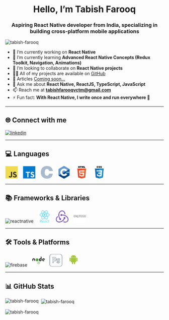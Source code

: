 <h1 align="center">Hello, I’m Tabish Farooq</h1>
<h3 align="center">Aspiring React Native developer from India, specializing in building cross-platform mobile applications</h3>

<p align="left"> 
  <img src="https://komarev.com/ghpvc/?username=tabish-farooq&label=Profile%20views&color=0e75b6&style=flat" alt="tabish-farooq" /> 
</p>

- 🔭 I’m currently working on **React Native**
- 🌱 I’m currently learning **Advanced React Native Concepts (Redux Toolkit, Navigation, Animations)**
- 👯 I’m looking to collaborate on **React Native projects**
- 👨‍💻 All of my projects are available on [GitHub](https://github.com/Tabish-Farooq)
- 📝 Articles [Coming soon...](#)
- 💬 Ask me about **React Native, ReactJS, TypeScript, JavaScript**
- 📫 Reach me at **tabishfarooqvctm@gmail.com**
- ⚡ Fun fact: **With React Native, I write once and run everywhere 🚀**

---

## 🌐 Connect with me  
<p align="left">
  <a href="https://www.linkedin.com/in/tabish-farooq-704191322" target="_blank">
    <img align="center" src="https://raw.githubusercontent.com/rahuldkjain/github-profile-readme-generator/master/src/images/icons/Social/linked-in-alt.svg" alt="linkedin" height="30" width="40" />
  </a>
</p>

---

## 💻 Languages  
<p align="left">
  <img src="https://raw.githubusercontent.com/devicons/devicon/master/icons/javascript/javascript-original.svg" alt="javascript" width="40" height="40"/> &nbsp;&nbsp;
  <img src="https://raw.githubusercontent.com/devicons/devicon/master/icons/typescript/typescript-original.svg" alt="typescript" width="40" height="40"/> &nbsp;&nbsp;
  <img src="https://raw.githubusercontent.com/devicons/devicon/master/icons/c/c-original.svg" alt="c" width="40" height="40"/> &nbsp;&nbsp;
  <img src="https://raw.githubusercontent.com/devicons/devicon/master/icons/cplusplus/cplusplus-original.svg" alt="cplusplus" width="40" height="40"/> &nbsp;&nbsp;
  <img src="https://raw.githubusercontent.com/devicons/devicon/master/icons/html5/html5-original-wordmark.svg" alt="html5" width="40" height="40"/> &nbsp;&nbsp;
  <img src="https://raw.githubusercontent.com/devicons/devicon/master/icons/css3/css3-original-wordmark.svg" alt="css3" width="40" height="40"/>
</p>

---

## 📚 Frameworks & Libraries  
<p align="left">
  <img src="https://reactnative.dev/img/header_logo.svg" alt="reactnative" width="40" height="40"/> &nbsp;&nbsp;
  <img src="https://raw.githubusercontent.com/devicons/devicon/master/icons/react/react-original-wordmark.svg" alt="react" width="40" height="40"/> &nbsp;&nbsp;
  <img src="https://raw.githubusercontent.com/devicons/devicon/master/icons/redux/redux-original.svg" alt="redux" width="40" height="40"/> &nbsp;&nbsp;
  <img src="https://raw.githubusercontent.com/devicons/devicon/master/icons/express/express-original-wordmark.svg" alt="express" width="40" height="40"/>
</p>

---

## 🛠️ Tools & Platforms  
<p align="left">
  <img src="https://www.vectorlogo.zone/logos/firebase/firebase-icon.svg" alt="firebase" width="40" height="40"/> &nbsp;&nbsp;
  <img src="https://raw.githubusercontent.com/devicons/devicon/master/icons/nodejs/nodejs-original-wordmark.svg" alt="nodejs" width="40" height="40"/> &nbsp;&nbsp;
  <img src="https://raw.githubusercontent.com/devicons/devicon/master/icons/photoshop/photoshop-line.svg" alt="photoshop" width="40" height="40"/> &nbsp;&nbsp;
  <img src="https://raw.githubusercontent.com/devicons/devicon/master/icons/android/android-original-wordmark.svg" alt="android" width="40" height="40"/>
</p>

---

## 📊 GitHub Stats  
<p>
  <img align="left" src="https://github-readme-stats.vercel.app/api/top-langs?username=tabish-farooq&show_icons=true&locale=en&layout=compact" alt="tabish-farooq" />
</p>

<p>&nbsp;
  <img align="center" src="https://github-readme-stats.vercel.app/api?username=tabish-farooq&show_icons=true&locale=en" alt="tabish-farooq" />
</p>

<p>
  <img align="center" src="https://github-readme-streak-stats.herokuapp.com/?user=tabish-farooq&" alt="tabish-farooq" />
</p>
